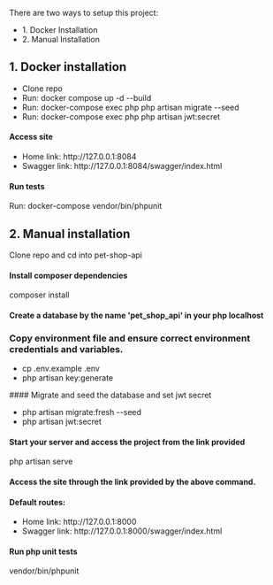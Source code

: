 There are two ways to setup this project:

<ul>
<li>1. Docker Installation</li>
<li>2. Manual Installation</li>
</ul>

## 1. Docker installation

<ul>
<li>Clone repo</li>
<li>Run: docker compose up -d --build</li>
<li>Run: docker-compose exec php php artisan migrate --seed</li>
<li>Run: docker-compose exec php php artisan jwt:secret</li>
</ul>

#### Access site

<ul>
<li>Home link: http://127.0.0.1:8084</li>
<li>Swagger link: http://127.0.0.1:8084/swagger/index.html</li>
</ul>

#### Run tests

Run: docker-compose vendor/bin/phpunit

## 2. Manual installation

Clone repo and cd into pet-shop-api

#### Install composer dependencies

composer install

#### Create a database by the name 'pet_shop_api' in your php localhost

### Copy environment file and ensure correct environment credentials and variables.

<ul>
<li>cp .env.example .env</li>
<li>php artisan key:generate</li>
</ul>
#### Migrate and seed the database and set jwt secret
<ul>
<li>php artisan migrate:fresh --seed</li>
<li>php artisan jwt:secret</li>
</ul>

#### Start your server and access the project from the link provided

php artisan serve

#### Access the site through the link provided by the above command.

#### Default routes:

<ul>
<li>Home link: http://127.0.0.1:8000</li>
<li>Swagger link: http://127.0.0.1:8000/swagger/index.html</li>
</ul>

#### Run php unit tests

vendor/bin/phpunit
